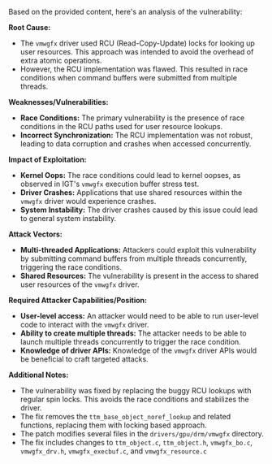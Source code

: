 Based on the provided content, here's an analysis of the vulnerability:

**Root Cause:**

- The `vmwgfx` driver used RCU (Read-Copy-Update) locks for looking up user resources. This approach was intended to avoid the overhead of extra atomic operations.
- However, the RCU implementation was flawed. This resulted in race conditions when command buffers were submitted from multiple threads.

**Weaknesses/Vulnerabilities:**

- **Race Conditions:** The primary vulnerability is the presence of race conditions in the RCU paths used for user resource lookups.
- **Incorrect Synchronization:** The RCU implementation was not robust, leading to data corruption and crashes when accessed concurrently.

**Impact of Exploitation:**

- **Kernel Oops:** The race conditions could lead to kernel oopses, as observed in IGT's `vmwgfx` execution buffer stress test.
- **Driver Crashes:**  Applications that use shared resources within the `vmwgfx` driver would experience crashes.
- **System Instability:** The driver crashes caused by this issue could lead to general system instability.

**Attack Vectors:**

- **Multi-threaded Applications:** Attackers could exploit this vulnerability by submitting command buffers from multiple threads concurrently, triggering the race conditions.
- **Shared Resources:** The vulnerability is present in the access to shared user resources of the `vmwgfx` driver.

**Required Attacker Capabilities/Position:**

- **User-level access:** An attacker would need to be able to run user-level code to interact with the `vmwgfx` driver.
- **Ability to create multiple threads:** The attacker needs to be able to launch multiple threads concurrently to trigger the race condition.
- **Knowledge of driver APIs:** Knowledge of the `vmwgfx` driver APIs would be beneficial to craft targeted attacks.

**Additional Notes:**

- The vulnerability was fixed by replacing the buggy RCU lookups with regular spin locks. This avoids the race conditions and stabilizes the driver.
- The fix removes the `ttm_base_object_noref_lookup` and related functions, replacing them with locking based approach.
- The patch modifies several files in the `drivers/gpu/drm/vmwgfx` directory.
- The fix includes changes to `ttm_object.c`, `ttm_object.h`, `vmwgfx_bo.c`, `vmwgfx_drv.h`, `vmwgfx_execbuf.c`, and `vmwgfx_resource.c`